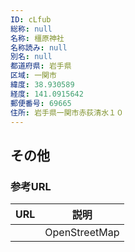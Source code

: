 ```yaml
---
ID: cLfub
総称: null
名称: 橿原神社
名称読み: null
別名: null
都道府県: 岩手県
区域: 一関市
緯度: 38.930589
経度: 141.0915642
郵便番号: 69665
住所: 岩手県一関市赤荻清水１０
---
```


## その他

### 参考URL

| URL | 説明          |
| --- | ------------- |
|     | OpenStreetMap |
